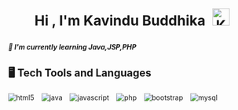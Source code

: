 <!--START_SECTION:TITLE-->
# <p align = center>Hi , I'm Kavindu Buddhika&ensp;<img src="https://media.giphy.com/media/hvRJCLFzcasrR4ia7z/giphy.gif" alt= "Kavindu-Buddhika" width="35"></p>
<!--END_SECTION:TITLE-->

<!--START_SECTION:WORK-->
***<p align = left> 🌱 I'm currently learning Java,JSP,PHP</p>***
<!--END_SECTION:WORK-->

<!--START_SECTION:SKILL-->
## <p align = left> 🖥️ Tech Tools and Languages </p>
<div align = left>
<img src="https://img.shields.io/badge/html5-%23e34c26.svg?style=flat&logo=html5&logoColor=white" alt=html5 /> &ensp;
<img src="https://img.shields.io/badge/java-%23b07219.svg?style=flat&logo=java&logoColor=white" alt=java /> &ensp;
<img src="https://img.shields.io/badge/javascript-%23f1e05a.svg?style=flat&logo=javascript&logoColor=white" alt=javascript /> &ensp;
<img src="https://img.shields.io/badge/php-%234F5D95.svg?style=flat&logo=php&logoColor=white" alt=php /> &ensp;
<img src="https://img.shields.io/badge/bootstrap-%23553c7b.svg?style=flat&logo=bootstrap&logoColor=white" alt=bootstrap /> &ensp;
<img src="https://img.shields.io/badge/mysql-%2300758f.svg?style=flat&logo=mysql&logoColor=white" alt=mysql /> &ensp;
</div>
<!--END_SECTION:SKILL--><br/>


<!-- Created with CreateME profile readme generator-->

